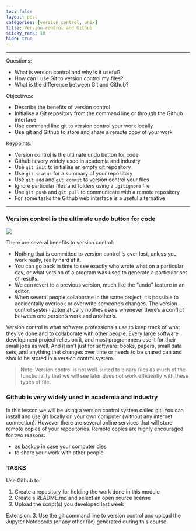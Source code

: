 ```yaml
---
toc: false
layout: post
categories: [version control, unix]
title: Version control and Github
sticky_rank: 10
hide: true
---
```


-------

Questions:
- What is version control and why is it useful?
- How can I use Git to version control my files?
- What is the difference between Git and Github?

Objectives:
- Describe the benefits of version control
- Initialise a Git repository from the command line or through the Github interface
- Use command line git to version control your work locally
- Use git and Github to store and share a remote copy of your work

Keypoints:
- Version control is the ultimate undo button for code
- Github is very widely used in academia and industry
- Use `git init` to initialise an empty git repository
- Use `git status` for a summary of your repository
- Use `git add` and `git commit` to version control your files
- Ignore particular files and folders using a `.gitignore` file
- Use `git push` and `git pull` to communicate with a remote repository
- For some tasks the Github web interface is a useful alternative

-------

### Version control is the ultimate undo button for code

![]("./images/Final.png")

There are several benefits to version control:

- Nothing that is committed to version control is ever lost, unless you work really, really hard at it. 
- You can go back in time to see exactly who wrote what on a particular day, or what version of a program was used to generate a particular set of results.
- We can revert to a previous version, much like the “undo” feature in an editor.
- When several people collaborate in the same project, it’s possible to accidentally overlook or overwrite someone’s changes. The version control system automatically notifies users whenever there’s a conflict between one person’s work and another’s.

Version control is what software professionals use to keep track of what they’ve done and to collaborate with other people. Every large software development project relies on it, and most programmers use it for their small jobs as well. And it isn’t just for software: books, papers, small data sets, and anything that changes over time or needs to be shared can and should be stored in a version control system.

> Note: Version control is not well-suited to binary files as much of the functionality that we will see later does not work efficiently with these types of file. 

### Github is very widely used in academia and industry

In this lesson we will be using a version control system called git. You can install and use git locally on your own computer (without any internet connection). However there are several online services that will store remote copies of your repositories. Remote copies are highly encouraged for two reasons:
- as backup in case your computer dies
- to share your work with other people



### TASKS

Use Github to:
1. Create a repository for holding the work done in this module
2. Create a README.md and select an open source license
3. Upload the script(s) you developed last week

Extension:
3. Use the git command line to version control and upload the Jupyter Notebooks (or any other file) generated during this course
